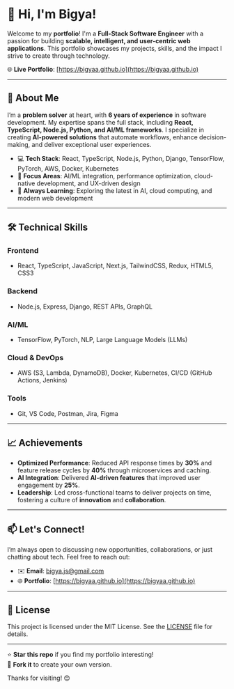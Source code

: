 # 👋 Hi, I'm Bigya!

Welcome to my **portfolio**! I'm a **Full-Stack Software Engineer** with a passion for building **scalable, intelligent, and user-centric web applications**. This portfolio showcases my projects, skills, and the impact I strive to create through technology.

🌐 **Live Portfolio**: [https://bigyaa.github.io](https://bigyaa.github.io)

---

## 🚀 About Me

I’m a **problem solver** at heart, with **6 years of experience** in software development. My expertise spans the full stack, including **React, TypeScript, Node.js, Python, and AI/ML frameworks**. I specialize in creating **AI-powered solutions** that automate workflows, enhance decision-making, and deliver exceptional user experiences.

- 💻 **Tech Stack**: React, TypeScript, Node.js, Python, Django, TensorFlow, PyTorch, AWS, Docker, Kubernetes
- 🎯 **Focus Areas**: AI/ML integration, performance optimization, cloud-native development, and UX-driven design
- 🌱 **Always Learning**: Exploring the latest in AI, cloud computing, and modern web development

---

## 🛠️ Technical Skills

### **Frontend**

- React, TypeScript, JavaScript, Next.js, TailwindCSS, Redux, HTML5, CSS3

### **Backend**

- Node.js, Express, Django, REST APIs, GraphQL

### **AI/ML**

- TensorFlow, PyTorch, NLP, Large Language Models (LLMs)

### **Cloud & DevOps**

- AWS (S3, Lambda, DynamoDB), Docker, Kubernetes, CI/CD (GitHub Actions, Jenkins)

### **Tools**

- Git, VS Code, Postman, Jira, Figma

---

## 📈 Achievements

- **Optimized Performance**: Reduced API response times by **30%** and feature release cycles by **40%** through microservices and caching.
- **AI Integration**: Delivered **AI-driven features** that improved user engagement by **25%**.
- **Leadership**: Led cross-functional teams to deliver projects on time, fostering a culture of **innovation** and **collaboration**.

---

## 📫 Let's Connect!

I’m always open to discussing new opportunities, collaborations, or just chatting about tech. Feel free to reach out:

- ✉️ **Email**: [bigya.js@gmail.com](mailto:bigya.js@gmail.com)
- 🌐 **Portfolio**: [https://bigyaa.github.io](https://bigyaa.github.io)

---

## 📜 License

This project is licensed under the MIT License. See the [LICENSE](LICENSE) file for details.

---

⭐ **Star this repo** if you find my portfolio interesting!  
🔗 **Fork it** to create your own version.

Thanks for visiting! 😊
